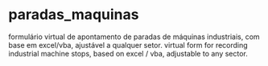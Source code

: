 # paradas_maquinas
formulário virtual de apontamento de paradas de máquinas industriais, com base em excel/vba, ajustável a qualquer setor.
virtual form for recording industrial machine stops, based on excel / vba, adjustable to any sector.

